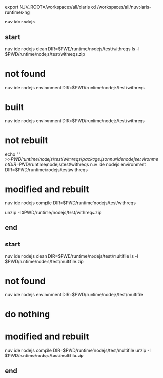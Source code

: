 export NUV_ROOT=/workspaces/all/olaris
cd /workspaces/all/nuvolaris-runtimes-ng

nuv ide nodejs

## start
nuv ide nodejs clean DIR=$PWD/runtime/nodejs/test/withreqs
ls -l $PWD/runtime/nodejs/test/withreqs.zip

# not found
nuv ide nodejs environment DIR=$PWD/runtime/nodejs/test/withreqs
# built
nuv ide nodejs environment DIR=$PWD/runtime/nodejs/test/withreqs
# not rebuilt

echo "" >>$PWD/runtime/nodejs/test/withreqs/package.json
nuv ide nodejs environment DIR=$PWD/runtime/nodejs/test/withreqs
nuv ide nodejs environment DIR=$PWD/runtime/nodejs/test/withreqs
# modified and rebuilt

nuv ide nodejs compile DIR=$PWD/runtime/nodejs/test/withreqs

unzip -l $PWD/runtime/nodejs/test/withreqs.zip
## end

## start
nuv ide nodejs clean DIR=$PWD/runtime/nodejs/test/multifile
ls -l $PWD/runtime/nodejs/test/multifile.zip
# not found
nuv ide nodejs environment DIR=$PWD/runtime/nodejs/test/multifile
# do nothing

# modified and rebuilt
nuv ide nodejs compile DIR=$PWD/runtime/nodejs/test/multifile
unzip -l $PWD/runtime/nodejs/test/multifile.zip
## end



